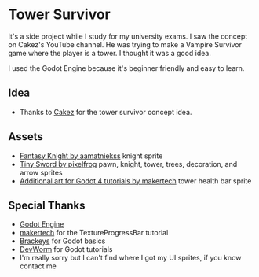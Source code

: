 # Tower Survivor

It's a side project while I study for my university exams. I saw the concept on Cakez's YouTube channel. He was trying to make a Vampire Survivor game where the player is a tower. I thought it was a good idea.

I used the Godot Engine because it's beginner friendly and easy to learn.

## Idea

- Thanks to [Cakez](https://www.youtube.com/watch?v=2H9KERSYS4E) for the tower survivor concept idea.

## Assets

- [Fantasy Knight by aamatniekss](https://aamatniekss.itch.io/fantasy-knight-free-pixelart-animated-character) knight sprite
- [Tiny Sword by pixelfrog](https://pixelfrog-assets.itch.io/tiny-swords) pawn, knight, tower, trees, decoration, and arrow sprites
- [Additional art for Godot 4 tutorials by makertech](https://makertech.itch.io/additional-art-for-godot-4-tutorial) tower health bar sprite

## Special Thanks

- [Godot Engine](https://godotengine.org/)
- [makertech](https://www.youtube.com/watch?v=UEJcUnq2dfU) for the TextureProgressBar tutorial
- [Brackeys](https://www.youtube.com/@Brackeys) for Godot basics
- [DevWorm](https://www.youtube.com/@dev-worm) for Godot tutorials
- I'm really sorry but I can't find where I got my UI sprites, if you know contact me
